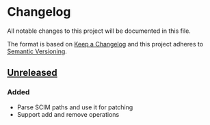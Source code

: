 # Changelog

All notable changes to this project will be documented in this file.

The format is based on [Keep a Changelog](http://keepachangelog.com)
and this project adheres to [Semantic Versioning](http://semver.org/spec/v2.0.0.html).


## [Unreleased]

### Added
- Parse SCIM paths and use it for patching
- Support add and remove operations

[Unreleased]: https://github.com/rkaippully/scim-patch/compare/0.0.0...HEAD
